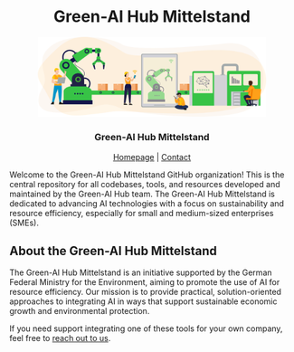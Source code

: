 <div align="center">
  <h1 align="center">Green-AI Hub Mittelstand</h1>

  <p align="center">
    <a href="https://www.green-ai-hub.de">
    <img src="images/green-ai-hub-keyvisual.svg" alt="Logo" width="80%">
  </a>
    <br />
    <h3 align="center"><strong>Green-AI Hub Mittelstand</strong></h3>
    <a href="https://www.green-ai-hub.de"><u>Homepage</u></a> 
    | 
    <a href="https://www.green-ai-hub.de/kontakt"><u>Contact</u></a>
  
   
  </p>
</div>

Welcome to the Green-AI Hub Mittelstand GitHub organization! This is the central repository for all codebases, tools, and resources developed and maintained by the Green-AI Hub team. The Green-AI Hub Mittelstand is dedicated to advancing AI technologies with a focus on sustainability and resource efficiency, especially for small and medium-sized enterprises (SMEs).

## About the Green-AI Hub Mittelstand

The Green-AI Hub Mittelstand is an initiative supported by the German Federal Ministry for the Environment, aiming to promote the use of AI for resource efficiency. Our mission is to provide practical, solution-oriented approaches to integrating AI in ways that support sustainable economic growth and environmental protection.

If you need support integrating one of these tools for your own company, feel free to <a href="mailto:info@green-ai-hub.de">reach out to us</a>.
